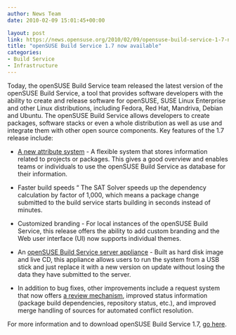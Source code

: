 ```yaml
---
author: News Team
date: 2010-02-09 15:01:45+00:00

layout: post
link: https://news.opensuse.org/2010/02/09/opensuse-build-service-1-7-now-available/
title: "openSUSE Build Service 1.7 now available"
categories:
- Build Service
- Infrastructure
---
```

Today, the openSUSE Build Service team released the latest version of the openSUSE Build Service, a tool that provides software developers with the ability to create and release software for openSUSE, SUSE Linux Enterprise and other Linux distributions, including Fedora, Red Hat, Mandriva, Debian and Ubuntu. The openSUSE Build Service allows developers to create packages, software stacks or even a whole distribution as well as use and integrate them with other open source components.
Key features of the 1.7 release include:



	
  * [A new attribute system](http://en.opensuse.org/Build_Service/Concepts/AttributeStorage) - A flexible system that stores information related to projects or packages. This gives a good overview and enables teams or individuals to use the openSUSE Build Service as database for their information.

	
  * Faster build speeds “ The SAT Solver speeds up the dependency calculation by factor of 1,000, which means a package change submitted to the build service starts building in seconds instead of minutes.

	
  * Customized branding - For local instances of the openSUSE Build Service, this release offers the ability to add custom branding and the Web user interface (UI) now supports individual themes.

	
  * An [openSUSE Build Service server appliance](http://en.opensuse.org/Build_Service/OBS-Appliance) - Built as hard disk image and live CD, this appliance allows users to run the system from a USB stick and just replace it with a new version on update without losing the data they have submitted to the server.

	
  * In addition to bug fixes, other improvements include a request system that now offers [a review mechanism](http://en.opensuse.org/Build_Service/Concepts/Review), improved status information (package build dependencies, repository status, etc.), and improved merge handling of sources for automated conflict resolution.


For more information and to download openSUSE Build Service 1.7, [go here](http://en.opensuse.org/Build_Service).		
